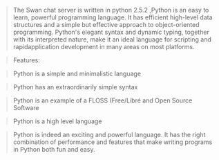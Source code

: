 > The Swan chat server is written in python 2.5.2 ,Python is an easy to learn, powerful programming language. It has efficient high-level data structures and a simple but effective approach to object-oriented programming. Python's elegant syntax and dynamic typing, together with its interpreted nature, make it an ideal language for scripting and rapidapplication development in many areas on most platforms.

> Features:

> Python is a simple and minimalistic language

> Python has an extraordinarily simple syntax

> Python is an example of a FLOSS (Free/Libré and Open Source Software

> Python is a high level language

> Python is indeed an exciting and powerful language. It has the right combination of performance and features that make writing programs in Python both fun and easy.